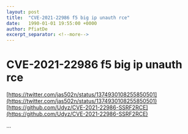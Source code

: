 ```yaml
---
layout: post
title:  "CVE-2021-22986 f5 big ip unauth rce"
date:   1990-01-01 19:55:00 +0000
author: PfiatDe
excerpt_separator: <!--more-->
---
```


# CVE-2021-22986 f5 big ip unauth rce
[https://twitter.com/jas502n/status/1374930108255850501](https://twitter.com/jas502n/status/1374930108255850501)
[https://github.com/Udyz/CVE-2021-22986-SSRF2RCE](https://github.com/Udyz/CVE-2021-22986-SSRF2RCE)

...
<!--more-->
